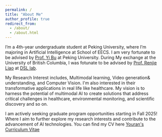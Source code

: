 ```yaml
---
permalink: /
title: "About Me"
author_profile: true
redirect_from: 
  - /about/
  - /about.html
---
```


I’m a 4th-year undergraduate student at Peking University, where I’m majoring in Artificial Intelligence at School of EECS. I am very fortunate to be advised by [Prof. Yi Bu](https://buyi08.wixsite.com/yi-bu) at Peking University. During My exchange at the University of British Columbia, I was fotunate to be advised by [Prof. Renjie Liao](https://lrjconan.github.io/index.html) at [DSL lab](https://dsl-lab.github.io/).

My Research Interest includes, Multimodal learning, Video generation& understanding, and Computer Vision. I'm also interested in their transformative applications in real life like healthcare. My vision is to harness the potential of multimodal AI to create solutions that address critical challenges in healthcare, environmental monitoring, and scientific discovery and so on.

I am actively seeking graduate program opportunities starting in Fall 2025! Where I aim to further explore my research interests and contribute to the advancement of AI technologies. You can find my CV here [Youran's Curriculum Vitae](../assets/CV.pdf)
